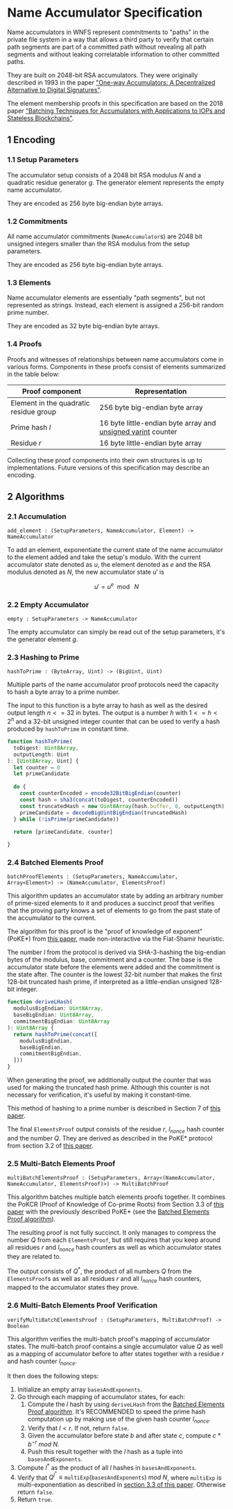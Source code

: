 # Name Accumulator Specification

Name accumulators in WNFS represent commitments to "paths" in the private file system in a way that allows a third party to verify that certain path segments are part of a committed path without revealing all path segments and without leaking correlatable information to other committed paths.

They are built on 2048-bit RSA accumulators. They were originally described in 1993 in the paper ["One-way Accumulators: A Decentralized Alternative to Digital Signatures"][RSA acc og paper].

The element membership proofs in this specification are based on the 2018 paper ["Batching Techniques for Accumulators with Applications to IOPs and Stateless Blockchains"][IOP Batching Boneh].

## 1 Encoding

### 1.1 Setup Parameters

The accumulator setup consists of a 2048 bit RSA modulus $N$ and a quadratic residue generator $g$. The generator element represents the empty name accumulator.

They are encoded as 256 byte big-endian byte arrays.

### 1.2 Commitments

All name accumulator commitments (`NameAccumulator`s) are 2048 bit unsigned integers smaller than the RSA modulus from the setup parameters.

They are encoded as 256 byte big-endian byte arrays.

### 1.3 Elements

Name accumulator elements are essentially "path segments", but not represented as strings. Instead, each element is assigned a 256-bit random prime number.

They are encoded as 32 byte big-endian byte arrays.

### 1.4 Proofs

Proofs and witnesses of relationships between name accumulators come in various forms. Components in these proofs consist of elements summarized in the table below:

| Proof component                        | Representation |
|----------------------------------------|----------------|
| Element in the quadratic residue group | 256 byte big-endian byte array |
| Prime hash $l$                         | 16 byte little-endian byte array and [unsigned varint] counter |
| Residue $r$                            | 16 byte little-endian byte array |

Collecting these proof components into their own structures is up to implementations. Future versions of this specification may describe an encoding.

## 2 Algorithms

### 2.1 Accumulation

`add_element : (SetupParameters, NameAccumulator, Element) -> NameAccumulator`

To add an element, exponentiate the current state of the name accumulator to the element added and take the setup's modulo. With the current accumulator state denoted as $u$, the element denoted as $e$ and the RSA modulus denoted as $N$, the new accumulator state $u'$ is

$$u' = u^e \mod\ N$$

### 2.2 Empty Accumulator

`empty : SetupParameters -> NameAccumulator`

The empty accumulator can simply be read out of the setup parameters, it's the generator element $g$.

### 2.3 Hashing to Prime

`hashToPrime : (ByteArray, Uint) -> (BigUint, Uint)`

Multiple parts of the name accumulator proof protocols need the capacity to hash a byte array to a prime number.

The input to this function is a byte array to hash as well as the desired output length $n <= 32$ in bytes.
The output is a number $h$ with $1 <= h < 2^n$ and a 32-bit unsigned integer counter that can be used to verify a hash produced by `hashToPrime` in constant time.

```ts
function hashToPrime(
  toDigest: Uint8Array,
  outputLength: Uint
): [Uint8Array, Uint] {
  let counter = 0
  let primeCandidate
  
  do {
    const counterEncoded = encode32BitBigEndian(counter)
    const hash = sha3(concat(toDigest, counterEncoded))
    const truncatedHash = new Uint8Array(hash.buffer, 0, outputLength)
    primeCandidate = decodeBigUintBigEndian(truncatedHash)
  } while (!isPrime(primeCandidate))
  
  return [primeCandidate, counter]

}
```

### 2.4 Batched Elements Proof

`batchProofElements : (SetupParameters, NameAccumulator, Array<Element>) -> (NameAccumulator, ElementsProof)`

This algorithm updates an accumulator state by adding an arbitrary number of prime-sized elements to it and produces a succinct proof that verifies that the proving party knows a set of elements to go from the past state of the accumulator to the current.

The algorithm for this proof is the "proof of knowledge of exponent" (PoKE*) from [this paper][IOP Batching Boneh], made non-interactive via the Fiat-Shamir heuristic.

The number $l$ from the protocol is derived via SHA-3-hashing the big-endian bytes of the modulus, base, commitment and a counter. The base is the accumulator state before the elements were added and the commitment is the state after.
The counter is the lowest 32-bit number that makes the first 128-bit truncated hash prime, if interpreted as a little-endian unsigned 128-bit integer.

```ts
function deriveLHash(
  modulusBigEndian: Uint8Array,
  baseBigEndian: Uint8Array,
  commitmentBigEndian: Uint8Array
): Uint8Array {
  return hashToPrime(concat([
    modulusBigEndian,
    baseBigEndian,
    commitmentBigEndian,
  ]))
}
```

When generating the proof, we additionally output the counter that was used for making the truncated hash prime. Although this counter is not necessary for verification, it's useful by making it constant-time.

This method of hashing to a prime number is described in Section 7 of [this paper][IOP Batching Boneh].

The final `ElementsProof` output consists of the residue $r$, $l_{nonce}$ hash counter and the number $Q$. They are derived as described in the PoKE* protocol from section 3.2 of [this paper][IOP Batching Boneh].

### 2.5 Multi-Batch Elements Proof

`multiBatchElementsProof : (SetupParameters, Array<(NameAccumulator, NameAccumulator, ElementsProof)>) -> MultiBatchProof`

This algorithm batches multiple batch elements proofs together. It combines the PoKCR (Proof of Knowledge of Co-prime Roots) from Section 3.3 of [this paper][IOP Batching Boneh] with the previously described PoKE* (see the [Batched Elements Proof algorithm]).

The resulting proof is not fully succinct. It only manages to compress the number $Q$ from each `ElementsProof`, but still requires that you keep around all residues $r$ and $l_{nonce}$ hash counters as well as which accumulator states they are related to.

The output consists of $Q^*$, the product of all numbers $Q$ from the `ElementsProof`s as well as all residues $r$ and all $l_{nonce}$ hash counters, mapped to the accumulator states they prove.

### 2.6 Multi-Batch Elements Proof Verification

`verifyMultiBatchElementsProof : (SetupParameters, MultiBatchProof) -> Boolean`

This algorithm verifies the multi-batch proof's mapping of accumulator states. The multi-batch proof contains a single accumulator value $Q$ as well as a mapping of accumulator before to after states together with a residue $r$ and hash counter $l_{nonce}$.

It then does the following steps:
1. Initialize an empty array `basesAndExponents`.
2. Go through each mapping of accumulator states, for each:
   1. Compute the $l$ hash by using `deriveLHash` from the [Batched Elements Proof algorithm]. It's RECOMMENDED to speed the prime hash computation up by making use of the given hash counter $l_{nonce}$.
   2. Verify that $l < r$. If not, return `false`.
   3. Given the accumulator before state $b$ and after state $c$, compute $c * b^{-r}\ mod\ N$.
   4. Push this result together with the $l$ hash as a tuple into `basesAndExponents`.
3. Compute $l^*$ as the product of all $l$ hashes in `basesAndExponents`.
4. Verify that $Q^{l^*} \equiv \mathtt{multiExp}(\mathtt{basesAndExponents})\ mod\ N$, where `multiExp` is multi-exponentiation as described in [section 3.3 of this paper][IOP Batching Boneh]. Otherwise return `false`.
5. Return `true`.

[RSA acc og paper]: https://link.springer.com/content/pdf/10.1007/3-540-48285-7_24.pdf
[IOP Batching Boneh]: https://eprint.iacr.org/2018/1188.pdf
[unsigned varint]: https://github.com/multiformats/unsigned-varint
[Batched Elements Proof algorithm]: #24-Batched-Elements-Proof

